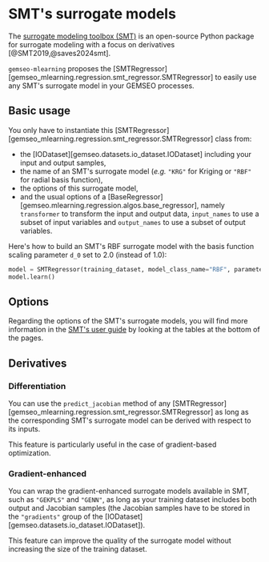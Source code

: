<!--
Copyright 2021 IRT Saint Exupéry, https://www.irt-saintexupery.com

This work is licensed under the Creative Commons Attribution-ShareAlike 4.0
International License. To view a copy of this license, visit
http://creativecommons.org/licenses/by-sa/4.0/ or send a letter to Creative
Commons, PO Box 1866, Mountain View, CA 94042, USA.
-->
# SMT's surrogate models

The [surrogate modeling toolbox (SMT)](https://smt.readthedocs.io)
is an open-source Python package for surrogate modeling with a focus on derivatives [@SMT2019,@saves2024smt].

`gemseo-mlearning` proposes the [SMTRegressor][gemseo_mlearning.regression.smt_regressor.SMTRegressor]
to easily use any SMT's surrogate model in your GEMSEO processes.

## Basic usage

You only have to instantiate this [SMTRegressor][gemseo_mlearning.regression.smt_regressor.SMTRegressor] class from:

- the [IODataset][gemseo.datasets.io_dataset.IODataset] including your input and output samples,
- the name of an SMT's surrogate model (*e.g.* `"KRG"` for Kriging or `"RBF"` for radial basis function),
- the options of this surrogate model,
- and the usual options of a [BaseRegressor][gemseo.mlearning.regression.algos.base_regressor],
  namely
  `transformer` to transform the input and output data,
  `input_names` to use a subset of input variables and
  `output_names` to use a subset of output variables.

Here's how to build an SMT's RBF surrogate model with the basis function scaling parameter `d_0` set to 2.0 (instead of 1.0):

```python
model = SMTRegressor(training_dataset, model_class_name="RBF", parameters={"d0": 2})
model.learn()
```

## Options

Regarding the options of the SMT's surrogate models,
you will find more information in the [SMT's user guide](https://smt.readthedocs.io/en/latest/_src_docs/surrogate_models.html)
by looking at the tables at the bottom of the pages.

## Derivatives

### Differentiation

You can use the `predict_jacobian` method of any [SMTRegressor][gemseo_mlearning.regression.smt_regressor.SMTRegressor]
as long as the corresponding SMT's surrogate model can be derived with respect to its inputs.

This feature is particularly useful in the case of gradient-based optimization.

### Gradient-enhanced

You can wrap the gradient-enhanced surrogate models available in SMT,
such as `"GEKPLS"` and `"GENN"`,
as long as your training dataset includes both output and Jacobian samples
(the Jacobian samples have to be stored in the `"gradients"` group
of the [IODataset][gemseo.datasets.io_dataset.IODataset]).

This feature can improve the quality of the surrogate model without increasing the size of the training dataset.
